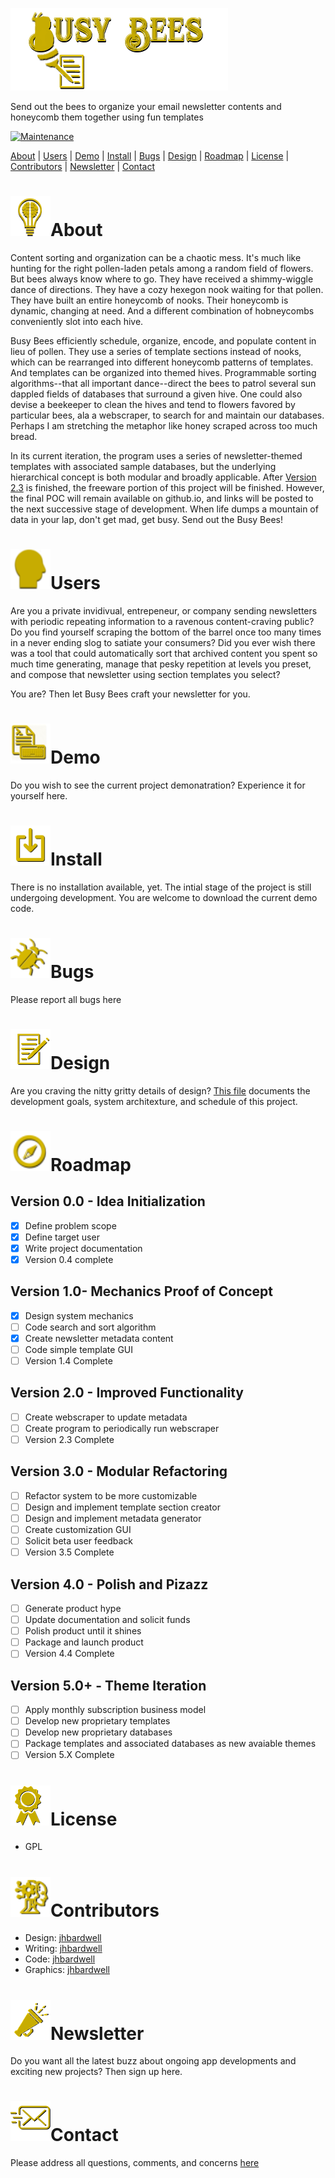 ![Readme Header](/images/header.png)

Send out the bees to organize your email newsletter contents and honeycomb them together using fun templates

[![Maintenance](https://img.shields.io/badge/Maintained-yes-green.svg)](https://github.com/jhbardwell/Newsletter-Concatenator-Program)

[About](#About) | [Users](#Users) | [Demo](#Demo) | [Install](#Install) | [Bugs](#Bugs) | [Design](#Design) | [Roadmap](#Roadmap) | [License](#License) | [Contributors](#Contributors) | [Newsletter](#Newsletter) | [Contact](#Contact)

# ![About](/images/about.png)About 
Content sorting and organization can be a chaotic mess. It's much like hunting for the right pollen-laden petals among a random field of flowers. But bees always know where to go. They have received a shimmy-wiggle dance of directions. They have a cozy hexegon nook waiting for that pollen. They have built an entire honeycomb of nooks. Their honeycomb is dynamic, changing at need. And a different combination of hobneycombs conveniently slot into each hive. 

Busy Bees efficiently schedule, organize, encode, and populate content in lieu of pollen. They use a series of template sections instead of nooks, which can be rearranged into different honeycomb patterns of templates. And templates can be organized into themed hives. Programmable sorting algorithms--that all important dance--direct the bees to patrol several sun dappled fields of databases that surround a given hive. One could also devise a beekeeper to clean the hives and tend to flowers favored by particular bees,  ala a webscraper, to search for and maintain our databases. Perhaps I am stretching the metaphor like honey scraped across too much bread.

In its current iteration, the program uses a series of newsletter-themed templates with associated sample databases, but the underlying hierarchical concept is both modular and broadly applicable. After [Version 2.3](#Roadmap) is finished, the freeware portion of this project will be finished. However, the final POC will remain available on github.io, and links will be posted to the next successive stage of development. When life dumps a mountain of data in your lap, don't get mad, get busy. Send out the Busy Bees! 

# ![Users](/images/users.png)Users
Are you a private invidivual, entrepeneur, or company sending newsletters with periodic repeating information to a ravenous content-craving public? Do you find yourself scraping the bottom of the barrel once too many times in a never ending slog to satiate your consumers? Did you ever wish there was a tool that could automatically sort that archived content you spent so much time generating, manage that pesky repetition at levels you preset, and compose that newsletter using section templates you select? 

You are? Then let Busy Bees craft your newsletter for you.
# ![Demo](/images/demo.png)Demo
Do you wish to see the current project demonatration? Experience it for yourself here.
# ![Install](/images/install.png)Install
There is no installation available, yet. The intial stage of the project is still undergoing development. You are welcome to download the current demo code.
# ![Bugs](/images/bugs.png)Bugs
Please report all bugs here
# ![Design](/images/designs.png)Design
Are you craving the nitty gritty details of design? [This file](DESIGNDOC.md) documents the development goals, system architexture, and schedule of this project.
# ![Roadmap](/images/roadmap.png)Roadmap
## Version 0.0 - Idea Initialization
- [X] Define problem scope
- [X] Define target user
- [X] Write project documentation
- [X] Version 0.4 complete
## Version 1.0- Mechanics Proof of Concept
- [X] Design system mechanics
- [ ] Code search and sort algorithm
- [X] Create newsletter metadata content
- [ ] Code simple template GUI
- [ ] Version 1.4 Complete
## Version 2.0 - Improved Functionality
- [ ] Create webscraper to update metadata
- [ ] Create program to periodically run webscraper
- [ ] Version 2.3 Complete
## Version 3.0 - Modular Refactoring
- [ ] Refactor system to be more customizable
- [ ] Design and implement template section creator
- [ ] Design and implement metadata generator
- [ ] Create customization GUI
- [ ] Solicit beta user feedback
- [ ] Version 3.5 Complete
## Version 4.0 - Polish and Pizazz
- [ ] Generate product hype
- [ ] Update documentation and solicit funds
- [ ] Polish product until it shines
- [ ] Package and launch product
- [ ] Version 4.4 Complete
## Version 5.0+ - Theme Iteration
- [ ] Apply monthly subscription business model
- [ ] Develop new proprietary templates
- [ ] Develop new proprietary databases
- [ ] Package templates and associated databases as new avaiable themes
- [ ] Version 5.X Complete
# ![License](/images/license.png)License
- GPL
# ![Contributors](/images/contributors.png)Contributors
- Design: [jhbardwell](https://github.com/jhbardwell)
- Writing: [jhbardwell](https://github.com/jhbardwell)
- Code: [jhbardwell](https://github.com/jhbardwell)
- Graphics: [jhbardwell](https://github.com/jhbardwell)
# ![Newsletter](/images/newsletter.png)Newsletter
Do you want all the latest buzz about ongoing app developments and exciting new projects? Then sign up here.
# ![Contact](/images/contact.png)Contact
Please address all questions, comments, and concerns [here](jhbardwell@gmail.com)
